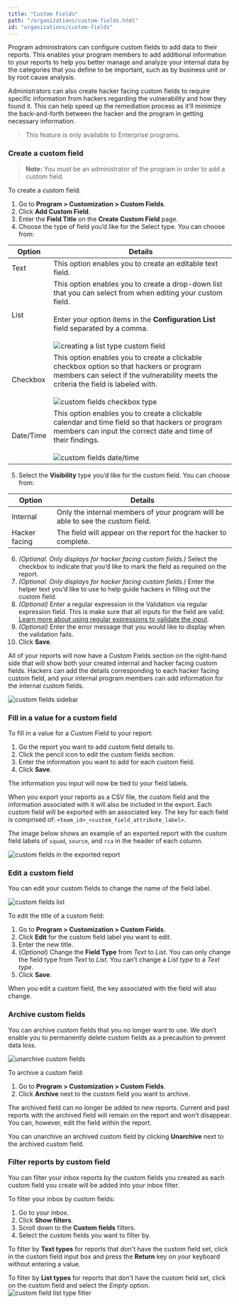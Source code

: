 ```yaml
---
title: "Custom Fields"
path: "/organizations/custom-fields.html"
id: "organizations/custom-fields"
---
```


Program administrators can configure custom fields to add data to their reports. This enables your program members to add additional information to your reports to help you better manage and analyze your internal data by the categories that you define to be important, such as by business unit or by root cause analysis.

Administrators can also create hacker facing custom fields to require specific information from hackers regarding the vulnerability and how they found it. This can help speed up the remediation process as it’ll minimize the back-and-forth between the hacker and the program in getting necessary information.

> This feature is only available to Enterprise programs.

### Create a custom field

> **Note:** You must be an administrator of the program in order to add a custom field.

To create a custom field:
1. Go to **Program > Customization > Custom Fields**.
2. Click **Add Custom Field**.
3. Enter the **Field Title** on the **Create Custom Field** page.
4. Choose the type of field you’d like for the Select type. You can choose from:

Option | Details
------ | --------
Text | This option enables you to create an editable text field.
List | This option enables you to create a drop-down list that you can select from when editing your custom field.<br><br>Enter your option items in the **Configuration List** field separated by a comma.<br><br>![creating a list type custom field](./images/custom-fields-3.png)
Checkbox | This option enables you to create a clickable checkbox option so that hackers or program members can select if the vulnerability meets the criteria the field is labeled with.<br><br>![custom fields checkbox type](./images/custom-fields-checkbox.png)
Date/Time | This option enables you to create a clickable calendar and time field so that hackers or program members can input the correct date and time of their findings. <br><br>![custom fields date/time](./images/custom-fields-date-time.png)

5. Select the **Visibility** type you’d like for the custom field. You can choose from:

Option | Details
------ | --------
Internal | Only the internal members of your program will be able to see the custom field.
Hacker facing | The field will appear on the report for the hacker to complete.

6. *(Optional. Only displays for hacker facing custom fields.)* Select the checkbox to indicate that you’d like to mark the field as required on the report.
7. *(Optional. Only displays for hacker facing custom fields.)* Enter the helper text you’d like to use to help guide hackers in filling out the custom field.
8. *(Optional)* Enter a regular expression in the Validation via regular expression field. This is make sure that all inputs for the field are valid. [Learn more about using regular expressions to validate the input](https://www.regular-expressions.info/).
9. *(Optional)* Enter the error message that you would like to display when the validation fails.
10. Click **Save**.

All of your reports will now have a Custom Fields section on the right-hand side that will show both your created internal and hacker facing custom fields. Hackers can add the details corresponding to each hacker facing custom field, and your internal program members can add information for the internal custom fields.

![custom fields sidebar](./images/custom-fields-sidebar.png)

### Fill in a value for a custom field
To fill in a value for a Custom Field to your report:
1. Go the report you want to add custom field details to.
2. Click the pencil icon to edit the custom fields section.
3. Enter the information you want to add for each custom field.
4. Click **Save**.

The information you input will now be tied to your field labels.

When you export your reports as a CSV file, the custom field and the information associated with it will also be included in the export. Each custom field will be exported with an associated key. The key for each field is comprised of: `<team_id>_<custom_field_attribute_label>`.

The image below shows an example of an exported report with the custom field labels of `squad`, `source`, and `rca` in the header of each column.

![custom fields in the exported report](./images/custom-fields-export.png)

### Edit a custom field
You can edit your custom fields to change the name of the field label.

![custom fields list](./images/custom-fields-list.png)

To edit the title of a custom field:
1. Go to **Program > Customization > Custom Fields**.
2. Click **Edit** for the custom field label you want to edit.
3. Enter the new title.
4. (*Optional*) Change the **Field Type** from *Text* to *List*. You can only change the field type from *Text* to *List*. You can’t change a *List type* to a *Text type*.
5. Click **Save**.

When you edit a custom field, the key associated with the field will also change.

### Archive custom fields
You can archive custom fields that you no longer want to use. We don’t enable you to permanently delete custom fields as a precaution to prevent data loss.

![unarchive custom fields](./images/custom-fields-unarchive.png)

To archive a custom field:
1. Go to **Program > Customization > Custom Fields**.
2. Click **Archive** next to the custom field you want to archive.

The archived field can no longer be added to new reports. Current and past reports with the archived field will remain on the report and won’t disappear. You can, however, edit the field within the report.  

You can unarchive an archived custom field by clicking **Unarchive** next to the archived custom field.

### Filter reports by custom field
You can filter your inbox reports by the custom fields you created as each custom field you create will be added into your inbox filter.

To filter your inbox by custom fields:
1. Go to your inbox.
2. Click **Show filters**.
3. Scroll down to the **Custom fields** filters.
4. Select the custom fields you want to filter by.

To filter by **Text types** for reports that don't have the custom field set, click in the custom field input box and press the **Return** key on your keyboard without entering a value.

To filter by **List types** for reports that don't have the custom field set, click on the custom field and select the *Empty* option.
![custom field list type filter](./images/custom-field-list-type-filter.png)
